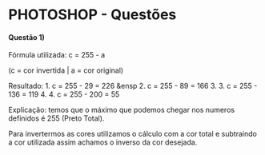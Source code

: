 # PHOTOSHOP - Questões

#### Questão 1)

Fórmula utilizada:
c = 255 - a

(c = cor invertida | a = cor original) 

Resultado: 1. c = 255 - 29 = 226
&ensp 2. c = 255 - 89 = 166
3. 3. c = 255 - 136 = 119
4.  4. c = 255 - 200 = 55


Explicação: temos que o máximo que podemos chegar nos numeros definidos é 255 (Preto Total).

Para invertermos as cores utilizamos o cálculo com a cor total e subtraindo a cor utilizada assim achamos o inverso da cor desejada.
